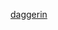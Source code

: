 ---
layout: post
wordpress_id: 1399
wordpress_url: http://noesbueno.com/archives/1399
date: '2012-01-09 14:44:57 -0600'
date_gmt: '2012-01-09 19:44:57 -0600'
body: |
  <p><a href="http://www.marriedtothesea.com/010812">daggerin</a></p>
---